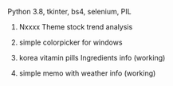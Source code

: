 Python 3.8, tkinter, bs4, selenium, PIL

1. Nxxxx Theme stock trend analysis

2. simple colorpicker for windows

3. korea vitamin pills Ingredients info (working)

4. simple memo with weather info (working)
